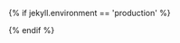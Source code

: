 {% if jekyll.environment == 'production' %}
<!-- Google tag (gtag.js) -->
<script async src="https://www.googletagmanager.com/gtag/js?id=G-MNTD6DM8MP"></script>
<script>
  window.dataLayer = window.dataLayer || [];
  function gtag(){dataLayer.push(arguments);}
  gtag('js', new Date());

  gtag('config', 'G-MNTD6DM8MP');
</script>
<script>
    if (location.hostname !== "bernsteinbear.com") {
      alert("Please remove all mentions of me (socials, Google Analytics, GoatCounter, ...) from your fork of my website. Thanks!");
    }
    let code = location.hostname == 'bernsteinbear.com' ? 'tekknolagi' : 'no';
    window.goatcounter = {
        endpoint: 'https://' + code + '.goatcounter.com/count',
    }
</script>
<script async src="/assets/js/count.js"></script>
{% endif %}
